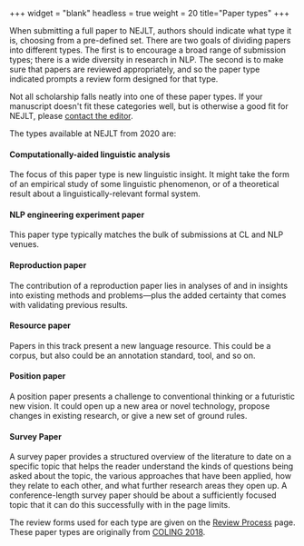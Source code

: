 +++
widget = "blank"
headless = true
weight = 20
title="Paper types"
+++

When submitting a full paper to NEJLT, authors should indicate what type it is, choosing from a pre-defined set. There are two goals of dividing papers into different types. The first is to encourage a broad range of submission types; there is a wide diversity in research in NLP. The second is to make sure that papers are reviewed appropriately, and so the paper type indicated prompts a  review form designed for that type.

Not all scholarship falls neatly into one of these paper types. If your manuscript doesn't fit these categories well, but is otherwise a good fit for NEJLT, please [contact the editor](https://www.nejlt.org/contact/).

The types available at NEJLT from 2020 are:

#### Computationally-aided linguistic analysis

The focus of this paper type is new linguistic insight. It might take the form of an empirical study of some linguistic phenomenon, or of a theoretical result about a linguistically-relevant formal system.

#### NLP engineering experiment paper

This paper type typically matches the bulk of submissions at CL and NLP venues.

#### Reproduction paper

The contribution of a reproduction paper lies in analyses of and in insights into existing methods and problems—plus the added certainty that comes with validating previous results.

#### Resource paper

Papers in this track present a new language resource. This could be a corpus, but also could be an annotation standard, tool, and so on.

#### Position paper

A position paper presents a challenge to conventional thinking or a futuristic new vision. It could open up a new area or novel technology, propose changes in existing research, or give a new set of ground rules.

#### Survey Paper

A survey paper provides a structured overview of the literature to date on a specific topic that helps the reader understand the kinds of questions being asked about the topic, the various approaches that have been applied, how they relate to each other, and what further research areas they open up. A conference-length survey paper should be about a sufficiently focused topic that it can do this successfully with in the page limits.


The review forms used for each type are given on the [Review Process](/review/#forms) page.
These paper types are originally from [COLING 2018](http://coling2018.org/paper-types/). 
